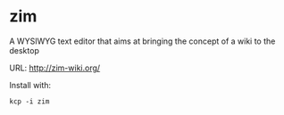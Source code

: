 # zim
A WYSIWYG text editor that aims at bringing the concept of a wiki to the desktop

URL: http://zim-wiki.org/

Install with:

```
kcp -i zim
```
